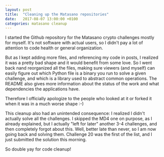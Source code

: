 ```yaml
---
layout: post
title:  "Cleaning up the Matasano repositories"
date:   2017-08-07 13:00:00 +0100 
categories: matasano cleanup
---
```


I started the Github repository for the Matasano crypto challenges mostly for myself. It's not software with actual users, so I didn't pay a lot of attention to code health or general organization.

But as I kept adding more files, and referencing my code in posts, I realized it was a pretty bad shape and it would benefit from some love. So I went back nand reorganized all the files, making sure viewers (and myself) can easily figure out which Python file is a binary you run to solve a given challenge, and which is a library used to abstract common operations. The README also gives more information about the status of the work and what dependencies the applications have.

Therefore I officially apologize to the people who looked at it or forked it when it was in a much worse shape :-)

This cleanup also had an unintended consequence: I realized I didn't actually solve all the challenges. I skipped the MD4 one on purpose, as I already explained, but I actually "left for later" another 3-4 challenges, and then completely forgot about this. Well, better late than never, so I am now going back and solving them. Challenge 20 was the first of the list, and I just submitted the solution this morning.

So double yay for code cleanup!
